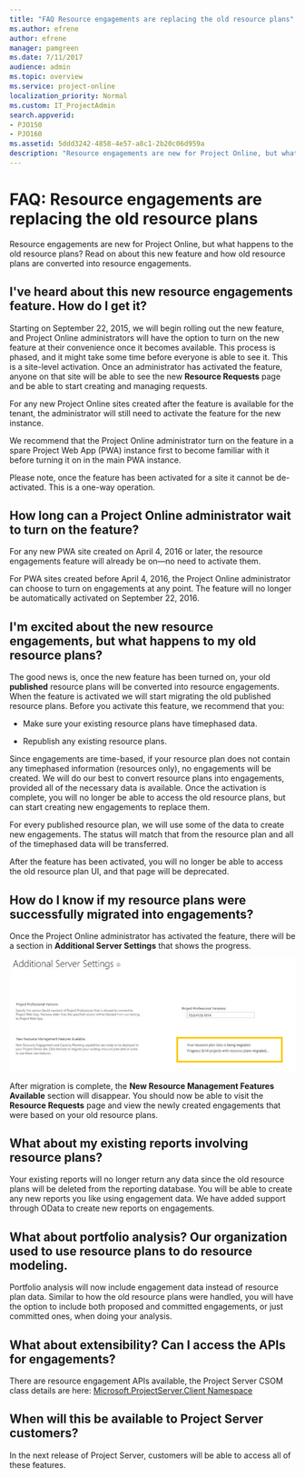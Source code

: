 ```yaml
---
title: "FAQ Resource engagements are replacing the old resource plans"
ms.author: efrene
author: efrene
manager: pamgreen
ms.date: 7/11/2017
audience: admin
ms.topic: overview
ms.service: project-online
localization_priority: Normal
ms.custom: IT_ProjectAdmin
search.appverid:
- PJO150
- PJO160
ms.assetid: 5ddd3242-4858-4e57-a8c1-2b20c06d959a
description: "Resource engagements are new for Project Online, but what happens to the old resource plans? Read on about this new feature and how old resource plans are converted into resource engagements."
---
```


# FAQ: Resource engagements are replacing the old resource plans

Resource engagements are new for Project Online, but what happens to the old resource plans? Read on about this new feature and how old resource plans are converted into resource engagements.
  
## I've heard about this new resource engagements feature. How do I get it?

Starting on September 22, 2015, we will begin rolling out the new feature, and Project Online administrators will have the option to turn on the new feature at their convenience once it becomes available. This process is phased, and it might take some time before everyone is able to see it. This is a site-level activation. Once an administrator has activated the feature, anyone on that site will be able to see the new **Resource Requests** page and be able to start creating and managing requests. 
  
For any new Project Online sites created after the feature is available for the tenant, the administrator will still need to activate the feature for the new instance.
  
We recommend that the Project Online administrator turn on the feature in a spare Project Web App (PWA) instance first to become familiar with it before turning it on in the main PWA instance.
  
Please note, once the feature has been activated for a site it cannot be de-activated. This is a one-way operation.
  
## How long can a Project Online administrator wait to turn on the feature?

For any new PWA site created on April 4, 2016 or later, the resource engagements feature will already be on—no need to activate them.
  
For PWA sites created before April 4, 2016, the Project Online administrator can choose to turn on engagements at any point. The feature will no longer be automatically activated on September 22, 2016.
  
## I'm excited about the new resource engagements, but what happens to my old resource plans?

The good news is, once the new feature has been turned on, your old **published** resource plans will be converted into resource engagements. When the feature is activated we will start migrating the old published resource plans. Before you activate this feature, we recommend that you: 
  
- Make sure your existing resource plans have timephased data.
    
- Republish any existing resource plans.
    
 Since engagements are time-based, if your resource plan does not contain any timephased information (resources only), no engagements will be created. We will do our best to convert resource plans into engagements, provided all of the necessary data is available. Once the activation is complete, you will no longer be able to access the old resource plans, but can start creating new engagements to replace them. 
  
For every published resource plan, we will use some of the data to create new engagements. The status will match that from the resource plan and all of the timephased data will be transferred.
  
After the feature has been activated, you will no longer be able to access the old resource plan UI, and that page will be deprecated.
  
## How do I know if my resource plans were successfully migrated into engagements?

Once the Project Online administrator has activated the feature, there will be a section in **Additional Server Settings** that shows the progress. 
  
![Project Online: Additional Server Settings dialog shows progress of the migration of resource plan data](media/9a8e203e-9eb7-4e79-80c5-43527e36bf92.png)
  
After migration is complete, the **New Resource Management Features Available** section will disappear. You should now be able to visit the **Resource Requests** page and view the newly created engagements that were based on your old resource plans. 
  
## What about my existing reports involving resource plans?

Your existing reports will no longer return any data since the old resource plans will be deleted from the reporting database. You will be able to create any new reports you like using engagement data. We have added support through OData to create new reports on engagements.
  
## What about portfolio analysis? Our organization used to use resource plans to do resource modeling.

Portfolio analysis will now include engagement data instead of resource plan data. Similar to how the old resource plans were handled, you will have the option to include both proposed and committed engagements, or just committed ones, when doing your analysis. 
  
## What about extensibility? Can I access the APIs for engagements?

There are resource engagement APIs available, the Project Server CSOM class details are here: [Microsoft.ProjectServer.Client Namespace](https://docs.microsoft.com/en-us/dotnet/api/microsoft.projectserver.client)
  
## When will this be available to Project Server customers?

In the next release of Project Server, customers will be able to access all of these features.
  

